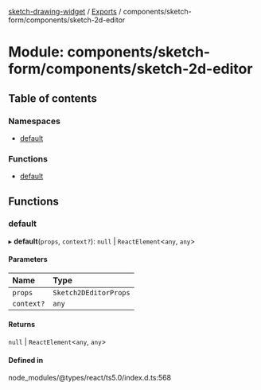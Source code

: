[sketch-drawing-widget](../README.md) / [Exports](../modules.md) / components/sketch-form/components/sketch-2d-editor

# Module: components/sketch-form/components/sketch-2d-editor

## Table of contents

### Namespaces

- [default](components_sketch_form_components_sketch_2d_editor.default.md)

### Functions

- [default](components_sketch_form_components_sketch_2d_editor.md#default)

## Functions

### default

▸ **default**(`props`, `context?`): ``null`` \| `ReactElement`\<`any`, `any`\>

#### Parameters

| Name | Type |
| :------ | :------ |
| `props` | `Sketch2DEditorProps` |
| `context?` | `any` |

#### Returns

``null`` \| `ReactElement`\<`any`, `any`\>

#### Defined in

node_modules/@types/react/ts5.0/index.d.ts:568
